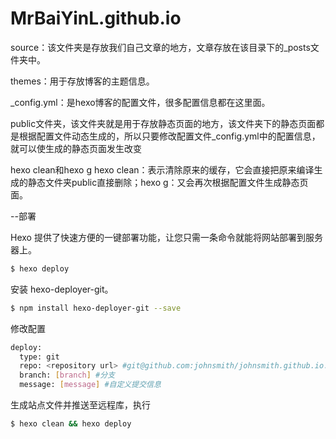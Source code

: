 # MrBaiYinL.github.io


source：该文件夹是存放我们自己文章的地方，文章存放在该目录下的_posts文件夹中。

themes：用于存放博客的主题信息。

_config.yml：是hexo博客的配置文件，很多配置信息都在这里面。

public文件夹，该文件夹就是用于存放静态页面的地方，该文件夹下的静态页面都是根据配置文件动态生成的，所以只要修改配置文件_config.yml中的配置信息，就可以使生成的静态页面发生改变

hexo clean和hexo g
hexo clean：表示清除原来的缓存，它会直接把原来编译生成的静态文件夹public直接删除；hexo g：又会再次根据配置文件生成静态页面。

--部署

Hexo 提供了快速方便的一键部署功能，让您只需一条命令就能将网站部署到服务器上。
``` bash
$ hexo deploy
```

安装 hexo-deployer-git。
``` bash
$ npm install hexo-deployer-git --save
```

修改配置
``` bash
deploy:
  type: git
  repo: <repository url> #git@github.com:johnsmith/johnsmith.github.io.git
  branch: [branch] #分支
  message: [message] #自定义提交信息
  ```

生成站点文件并推送至远程库，执行 
``` bash
$ hexo clean && hexo deploy
```